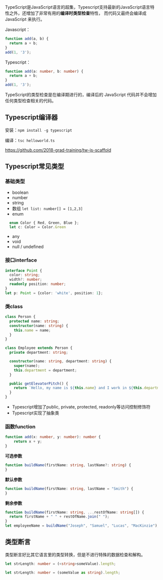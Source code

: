 TypeScript是JavaScript语言的超集，Typescript支持最新的JavaScript语言特性之外，还增加了非常有用的**编译时类型检查**特性，
而代码又最终会编译成 JavaScript 来执行。

Javascript：
```javascript
function add(a, b) {
  return a + b;
}
add(1, '3');
```
Typescript：
```typescript
function add(a: number, b: number) {
  return a + b;
}
add(1, '3');
```
TypeScript的类型检查是在编译期进行的，编译后的 JavaScript 代码并不会增加任何类型检查相关的代码。

## Typescript编译器
安装：`npm install -g typescript`

编译：`tsc helloworld.ts`

https://github.com/2018-grad-training/tw-js-scaffold

## Typescript常见类型
### 基础类型
- boolean
- number
- string
- 数组 `let list: number[] = [1,2,3]`
- enum 
```typescript
  enum Color { Red, Green, Blue }; 
  let c: Color = Color.Green
```
- any
- void
- null / undefined

### 接口interface
```typescript
interface Point {
  color: string;
  width?: number;
  readonly position: number;
}
let p: Point = {color: 'white', position: 1};
```

### 类class
```typescript
class Person {
  protected name: string;
  constructor(name: string) {
    this.name = name;
  }
}

class Employee extends Person {
  private department: string;

  constructor(name: string, department: string) {
    super(name);
    this.department = department;
  }

  public getElevatorPitch() {
    return `Hello, my name is ${this.name} and I work in ${this.department}.`;
  }
}
```

- Typescript增加了public, private, protected, readonly等访问控制修饰符
- Typescript实现了抽象类

### 函数function
```typescript
function add(x: number, y: number): number {
    return x + y;
}
```
**可选参数**
```typescript
function buildName(firstName: string, lastName?: string) {
}
```
**默认参数**
```typescript
function buildName(firstName: string, lastName = "Smith") {
}
```
**剩余参数**
```typescript
function buildName(firstName: string, ...restOfName: string[]) {
  return firstName + " " + restOfName.join(" ");
}
let employeeName = buildName("Joseph", "Samuel", "Lucas", "MacKinzie");
```


## 类型断言
类型断言好比其它语言里的类型转换，但是不进行特殊的数据检查和解构。

```typescript
let strLength: number = (<string>someValue).length;
```

```typescript
let strLength: number = (someValue as string).length;
```



